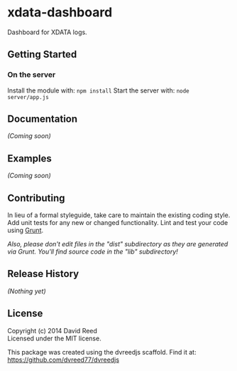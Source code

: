 # xdata-dashboard

Dashboard for XDATA logs.

## Getting Started
### On the server
Install the module with: `npm install`
Start the server with: `node server/app.js`

## Documentation
_(Coming soon)_

## Examples
_(Coming soon)_

## Contributing
In lieu of a formal styleguide, take care to maintain the existing coding style. Add unit tests for any new or changed functionality. Lint and test your code using [Grunt](http://gruntjs.com/).

_Also, please don't edit files in the "dist" subdirectory as they are generated via Grunt. You'll find source code in the "lib" subdirectory!_

## Release History
_(Nothing yet)_

## License
Copyright (c) 2014 David Reed  
Licensed under the MIT license.

This package was created using the dvreedjs scaffold.  Find it at: https://github.com/dvreed77/dvreedjs